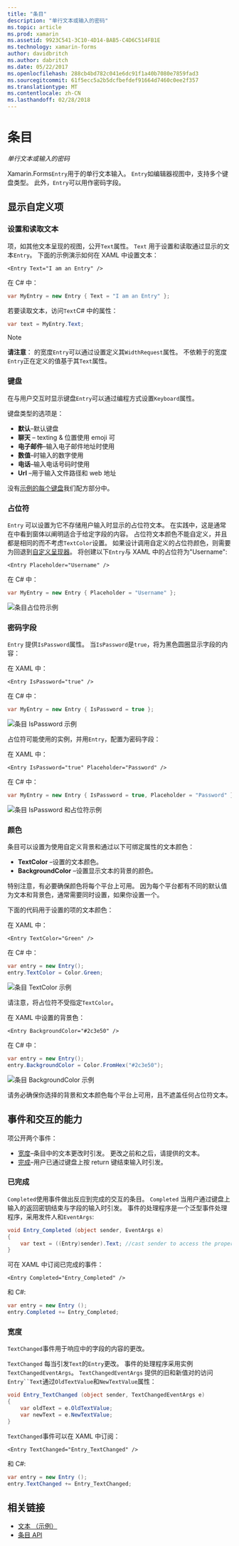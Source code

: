 ```yaml
---
title: "条目"
description: "单行文本或输入的密码"
ms.topic: article
ms.prod: xamarin
ms.assetid: 9923C541-3C10-4D14-BAB5-C4D6C514FB1E
ms.technology: xamarin-forms
author: davidbritch
ms.author: dabritch
ms.date: 05/22/2017
ms.openlocfilehash: 288cb4bd782c041e6dc91f1a40b7080e7859fad3
ms.sourcegitcommit: 61f5ecc5a2b5dcfbefdef91664d7460c0ee2f357
ms.translationtype: MT
ms.contentlocale: zh-CN
ms.lasthandoff: 02/28/2018
---
```

# <a name="entry"></a>条目

_单行文本或输入的密码_

Xamarin.Forms`Entry`用于的单行文本输入。 `Entry`如编辑器视图中，支持多个键盘类型。 此外，`Entry`可以用作密码字段。

## <a name="display-customization"></a>显示自定义项

### <a name="setting-and-reading-text"></a>设置和读取文本

项，如其他文本呈现的视图，公开`Text`属性。 `Text` 用于设置和读取通过显示的文本`Entry`。 下面的示例演示如何在 XAML 中设置文本：

```xaml
<Entry Text="I am an Entry" />
```

在 C# 中：

```csharp
var MyEntry = new Entry { Text = "I am an Entry" };
```

若要读取文本，访问`Text`C# 中的属性：

```csharp
var text = MyEntry.Text;
```

> [!NOTE]
> **请注意**： 的宽度`Entry`可以通过设置定义其`WidthRequest`属性。 不依赖于的宽度`Entry`正在定义的值基于其`Text`属性。

### <a name="keyboards"></a>键盘

在与用户交互时显示键盘`Entry`可以通过编程方式设置`Keyboard`属性。

键盘类型的选项是：

- **默认**&ndash;默认键盘
- **聊天** &ndash; texting & 位置使用 emoji 可
- **电子邮件**&ndash;输入电子邮件地址时使用
- **数值**&ndash;时输入的数字使用
- **电话**&ndash;输入电话号码时使用
- **Url** &ndash;用于输入文件路径和 web 地址

没有[示例的每个键盘](https://developer.xamarin.com/recipes/cross-platform/xamarin-forms/choose-keyboard-for-entry/)我们配方部分中。

### <a name="placeholders"></a>占位符

`Entry` 可以设置为它不存储用户输入时显示的占位符文本。 在实践中，这是通常在中看到窗体以阐明适合于给定字段的内容。 占位符文本颜色不能自定义，并且都是相同的而不考虑`TextColor`设置。 如果设计调用自定义的占位符颜色，则需要为回退到[自定义呈现器]()。 将创建以下`Entry`与 XAML 中的占位符为"Username":

```xaml
<Entry Placeholder="Username" />
```

在 C# 中：

```csharp
var MyEntry = new Entry { Placeholder = "Username" };
```

![](entry-images/placeholder.png "条目占位符示例")

### <a name="password-fields"></a>密码字段

`Entry` 提供`IsPassword`属性。 当`IsPassword`是`true`，将为黑色圆圈显示字段的内容：

在 XAML 中：

```xaml
<Entry IsPassword="true" />
```

在 C# 中：

```csharp
var MyEntry = new Entry { IsPassword = true };
```

![](entry-images/password.png "条目 IsPassword 示例")

占位符可能使用的实例，并用`Entry`，配置为密码字段：

在 XAML 中：

```xaml
<Entry IsPassword="true" Placeholder="Password" />
```

在 C# 中：

```csharp
var MyEntry = new Entry { IsPassword = true, Placeholder = "Password" };
```

![](entry-images/passwordplaceholder.png "条目 IsPassword 和占位符示例")


### <a name="colors"></a>颜色

条目可以设置为使用自定义背景和通过以下可绑定属性的文本颜色：

- **TextColor** &ndash;设置的文本颜色。
- **BackgroundColor** &ndash;设置显示文本的背景的颜色。

特别注意，有必要确保颜色将每个平台上可用。 因为每个平台都有不同的默认值为文本和背景色，通常需要同时设置，如果你设置一个。

下面的代码用于设置的项的文本颜色：

在 XAML 中：

```xaml
<Entry TextColor="Green" />
```

在 C# 中：

```csharp
var entry = new Entry();
entry.TextColor = Color.Green;
```

![](entry-images/textcolor.png "条目 TextColor 示例")

请注意，将占位符不受指定`TextColor`。

在 XAML 中设置的背景色：

```xaml
<Entry BackgroundColor="#2c3e50" />
```

在 C# 中：

```csharp
var entry = new Entry();
entry.BackgroundColor = Color.FromHex("#2c3e50");
```

![](entry-images/textbackgroundcolor.png "条目 BackgroundColor 示例")

请务必确保你选择的背景和文本颜色每个平台上可用，且不遮盖任何占位符文本。

## <a name="events-and-interactivity"></a>事件和交互的能力

项公开两个事件：

- [宽度](http://developer.xamarin.com/api/event/Xamarin.Forms.Entry.TextChanged/)&ndash;条目中的文本更改时引发。 更改之前和之后，请提供的文本。
- [完成](http://developer.xamarin.com/api/event/Xamarin.Forms.Entry.Completed/)&ndash;用户已通过键盘上按 return 键结束输入时引发。

### <a name="completed"></a>已完成

`Completed`使用事件做出反应到完成的交互的条目。 `Completed` 当用户通过键盘上输入的返回密钥结束与字段的输入时引发。 事件的处理程序是一个泛型事件处理程序，采用发件人和`EventArgs`:

```csharp
void Entry_Completed (object sender, EventArgs e)
{
    var text = ((Entry)sender).Text; //cast sender to access the properties of the Entry
}
```

可在 XAML 中订阅已完成的事件：

```xaml
<Entry Completed="Entry_Completed" />
```

和 C#:

```csharp
var entry = new Entry ();
entry.Completed += Entry_Completed;
```

### <a name="textchanged"></a>宽度

`TextChanged`事件用于响应中的字段的内容的更改。

`TextChanged` 每当引发`Text`的`Entry`更改。 事件的处理程序采用实例`TextChangedEventArgs`。 `TextChangedEventArgs` 提供的旧和新值对的访问`Entry``Text`通过`OldTextValue`和`NewTextValue`属性：

```csharp
void Entry_TextChanged (object sender, TextChangedEventArgs e)
{
    var oldText = e.OldTextValue;
    var newText = e.NewTextValue;
}
```

`TextChanged`事件可以在 XAML 中订阅：

```xaml
<Entry TextChanged="Entry_TextChanged" />
```

和 C#:

```csharp
var entry = new Entry ();
entry.TextChanged += Entry_TextChanged;
```


## <a name="related-links"></a>相关链接

- [文本 （示例）](https://developer.xamarin.com/samples/xamarin-forms/UserInterface/Text)
- [条目 API](https://developer.xamarin.com/api/type/Xamarin.Forms.Entry/)
